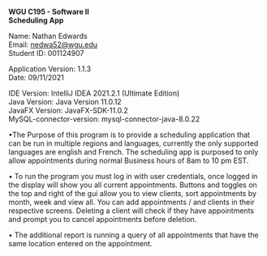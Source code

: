 <B>WGU C195 - Software II<br />
Scheduling App<br/></b>

Name: Nathan Edwards <br/>
Email: nedwa52@wgu.edu<br/>
Student ID: 001124907 <br/>

Application Version: 1.1.3<br />
Date: 09/11/2021<br />

IDE Version: IntelliJ IDEA 2021.2.1 (Ultimate Edition)<br />
Java Version: Java Version 11.0.12<br />
JavaFX Version: JavaFX-SDK-11.0.2<br />
MySQL-connector-version: mysql-connector-java-8.0.22<br />

•The Purpose of this program is to provide a scheduling application that can be run in multiple regions and languages, currently
the only supported languages are english and French. The scheduling app is purposed to only allow appointments during normal
Business hours of 8am to 10 pm EST. 

• To run the program you must log in with user credentials, once logged in the display will show you all current appointments.
Buttons and toggles on the top and right of the gui allow you to view clients, sort appointments by month, week and view all.
You can add appointments / and clients in their respective screens. Deleting a client will check if they have appointments and prompt
you to cancel appointments before deletion.

• The additional report is running a query of all appointments that have the same location entered on the appointment.


